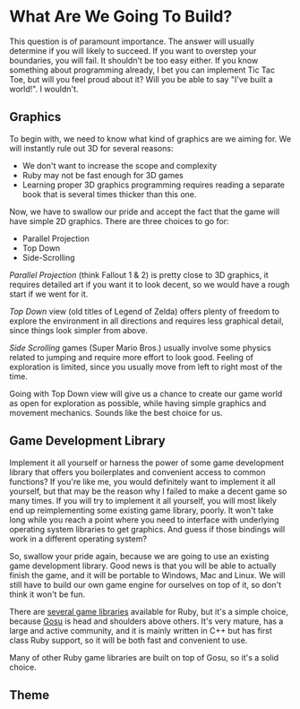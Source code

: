 # What Are We Going To Build?

This question is of paramount importance. The answer will usually determine if you will likely to
succeed. If you want to overstep your boundaries, you will fail. It shouldn't be too easy either.
If you know something about programming already, I bet you can implement Tic Tac Toe, but will you
feel proud about it? Will you be able to say "I've built a world!". I wouldn't.

## Graphics

To begin with, we need to know what kind of graphics are we aiming for. We will instantly rule out
3D for several reasons:
- We don't want to increase the scope and complexity
- Ruby may not be fast enough for 3D games
- Learning proper 3D graphics programming requires reading a separate book that is several times
  thicker than this one.

Now, we have to swallow our pride and accept the fact that the game will have simple 2D graphics.
There are three choices to go for:
- Parallel Projection
- Top Down
- Side-Scrolling

*Parallel Projection* (think Fallout 1 & 2) is pretty close to 3D graphics, it requires detailed art
if you want it to look decent, so we would have a rough start if we went for it.

*Top Down* view (old titles of Legend of Zelda) offers plenty of freedom to explore the environment
in all directions and requires less graphical detail, since things look simpler from above.

*Side Scrolling* games (Super Mario Bros.) usually involve some physics related to jumping and
require more effort to look good. Feeling of exploration is limited, since you usually move from
left to right most of the time.

Going with Top Down view will give us a chance to create our game world as open for exploration as
possible, while having simple graphics and movement mechanics. Sounds like the best choice for us.

## Game Development Library

Implement it all yourself or harness the power of some game development library that offers you
boilerplates and convenient access to common functions? If you're like me, you would definitely
want to implement it all yourself, but that may be the reason why I failed to make a decent game so
many times. If you will try to implement it all yourself, you will most likely end up
reimplementing some existing game library, poorly. It won't take long while you reach a point where
you need to interface with underlying operating system libraries to get graphics. And guess if
those bindings will work in a different operating system?

So, swallow your pride again, because we are going to use an existing game development library.
Good news is that you will be able to actually finish the game, and it will be portable to Windows,
Mac and Linux. We will still have to build our own game engine for ourselves on top of it, so don't
think it won't be fun.

There are [several game libraries](https://www.ruby-toolbox.com/categories/game_libraries)
available for Ruby, but it's a simple choice, because [Gosu](http://www.libgosu.org/) is head and
shoulders above others. It's very mature, has a large and active community, and it is mainly
written in C++ but has first class Ruby support, so it will be both fast and convenient to use.

Many of other Ruby game libraries are built on top of Gosu, so it's a solid choice.

## Theme



